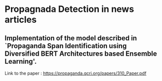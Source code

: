 # Propagnada Detection in news articles

## Implementation of the model described in `Propaganda Span Identification using Diversified BERT Architectures based Ensemble Learning'.

Link to the paper : https://propaganda.qcri.org/papers/310_Paper.pdf 

